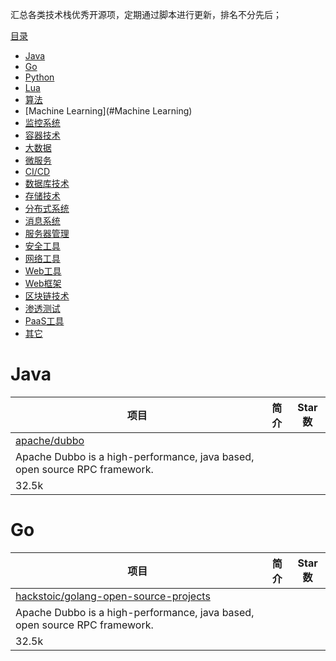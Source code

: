 汇总各类技术栈优秀开源项，定期通过脚本进行更新，排名不分先后；


[目录](#目录)

- [Java](#Java)
- [Go](#Go)
- [Python](#Python)
- [Lua](#Lua)
- [算法](#算法)
- [Machine Learning](#Machine Learning)
- [监控系统](#监控系统)
- [容器技术](#容器技术)
- [大数据](#大数据)
- [微服务](#微服务)
- [CI/CD](#CI/CD)
- [数据库技术](#数据库技术)
- [存储技术](#存储技术)
- [分布式系统](#分布式系统)
- [消息系统](#消息系统)
- [服务器管理](#服务器管理)
- [安全工具](#安全工具)
- [网络工具](#网络工具)
- [Web工具](#Web工具)
- [Web框架](#Web框架)
- [区块链技术](#区块链技术)
- [渗透测试](#区块链技术)
- [PaaS工具](#PaaS工具)
- [其它](#其它)


# Java

| 项目  | 简介                             | Star数                                 |
| ---- | ------------------------------- | ---- |
|[apache/dubbo](https://github.com/apache/dubbo)
| Apache Dubbo is a high-performance, java based, open source RPC framework.
|32.5k|

# Go

| 项目  | 简介                             | Star数                                 |
| ---- | ------------------------------- | ---- |
|[hackstoic/golang-open-source-projects](https://github.com/hackstoic/golang-open-source-projects)
| Apache Dubbo is a high-performance, java based, open source RPC framework.
|32.5k|